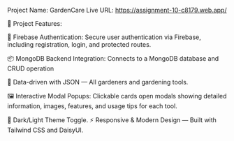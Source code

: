  Project Name: GardenCare
 Live URL: https://assignment-10-c8179.web.app/

📌 Project Features:

🔐 Firebase Authentication: Secure user authentication via Firebase, including registration, login, and protected routes.

📦 MongoDB Backend Integration: Connects to a MongoDB database and CRUD operation

💾 Data-driven with JSON — All gardeners and gardening tools.

🖼️ Interactive Modal Popups: Clickable cards open modals showing detailed information, images, features, and usage tips for each tool.

🌙 Dark/Light Theme Toggle.
⚡ Responsive & Modern Design — Built with Tailwind CSS and DaisyUI.